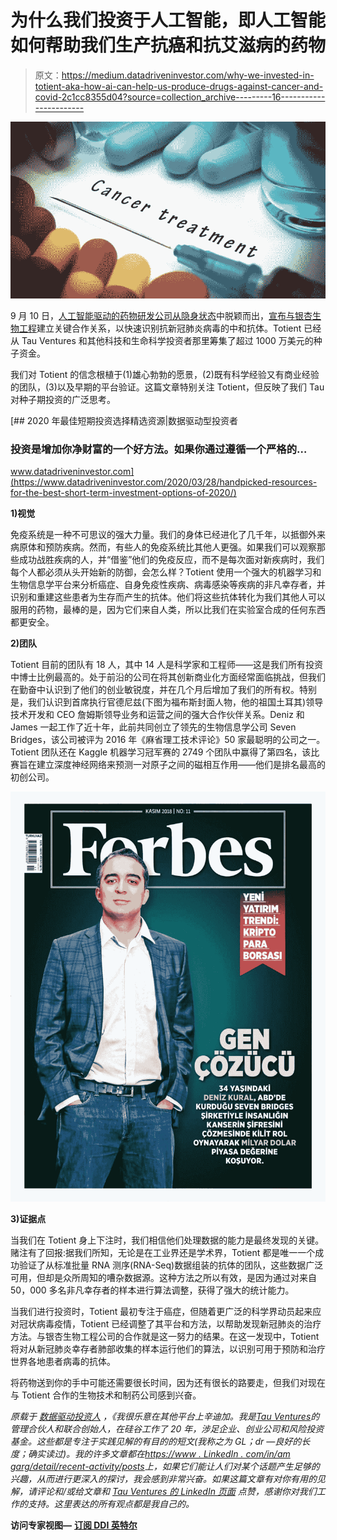 # 为什么我们投资于人工智能，即人工智能如何帮助我们生产抗癌和抗艾滋病的药物

> 原文：<https://medium.datadriveninvestor.com/why-we-invested-in-totient-aka-how-ai-can-help-us-produce-drugs-against-cancer-and-covid-2c1cc8355d04?source=collection_archive---------16----------------------->

![](img/a93f538e75171542f63f3b1a8758a5a1.png)

9 月 10 日，[人工智能驱动的药物研发公司](https://totient.bio/)[从隐身状态](https://www.prnewswire.com/news-releases/totient-comes-out-of-stealth-with-novel-covid-19-program-and-10m-in-seed-funding-for-ai-driven-drug-discovery-platform-301127375.html)中脱颖而出，[宣布与](https://www.prnewswire.com/news-releases/totient-partners-with-ginkgo-bioworks-to-apply-unique-discovery-platform-to-covid-19-antibody-efforts-301127384.html)[银杏生物工程](https://www.ginkgobioworks.com/)建立关键合作关系，以快速识别抗新冠肺炎病毒的中和抗体。Totient 已经从 Tau Ventures 和其他科技和生命科学投资者那里筹集了超过 1000 万美元的种子资金。

我们对 Totient 的信念根植于(1)雄心勃勃的愿景，(2)既有科学经验又有商业经验的团队，(3)以及早期的平台验证。这篇文章特别关注 Totient，但反映了我们 Tau 对种子期投资的广泛思考。

[](https://www.datadriveninvestor.com/2020/03/28/handpicked-resources-for-the-best-short-term-investment-options-of-2020/) [## 2020 年最佳短期投资选择精选资源|数据驱动型投资者

### 投资是增加你净财富的一个好方法。如果你通过遵循一个严格的…

www.datadriveninvestor.com](https://www.datadriveninvestor.com/2020/03/28/handpicked-resources-for-the-best-short-term-investment-options-of-2020/) 

**1)视觉**

免疫系统是一种不可思议的强大力量。我们的身体已经进化了几千年，以抵御外来病原体和预防疾病。然而，有些人的免疫系统比其他人更强。如果我们可以观察那些成功战胜疾病的人，并“借鉴”他们的免疫反应，而不是每次面对新疾病时，我们每个人都必须从头开始新的防御，会怎么样？Totient 使用一个强大的机器学习和生物信息学平台来分析癌症、自身免疫性疾病、病毒感染等疾病的非凡幸存者，并识别和重建这些患者为生存而产生的抗体。他们将这些抗体转化为我们其他人可以服用的药物，最棒的是，因为它们来自人类，所以比我们在实验室合成的任何东西都更安全。

**2)团队**

Totient 目前的团队有 18 人，其中 14 人是科学家和工程师——这是我们所有投资中博士比例最高的。处于前沿的公司在将其创新商业化方面经常面临挑战，但我们在勤奋中认识到了他们的创业敏锐度，并在几个月后增加了我们的所有权。特别是，我们认识到首席执行官德尼兹(下图为福布斯封面人物，他的祖国土耳其)领导技术开发和 CEO 詹姆斯领导业务和运营之间的强大合作伙伴关系。Deniz 和 James 一起工作了近十年，此前共同创立了领先的生物信息学公司 Seven Bridges，该公司被评为 2016 年《麻省理工技术评论》50 家最聪明的公司之一。Totient 团队还在 Kaggle 机器学习冠军赛的 2749 个团队中赢得了第四名，该比赛旨在建立深度神经网络来预测一对原子之间的磁相互作用——他们是排名最高的初创公司。

![](img/d71ad1b4f559c5b84ff66187af105c0e.png)

**3)证据点**

当我们在 Totient 身上下注时，我们相信他们处理数据的能力是最终发现的关键。赌注有了回报:据我们所知，无论是在工业界还是学术界，Totient 都是唯一一个成功验证了从标准批量 RNA 测序(RNA-Seq)数据组装的抗体的团队，这些数据广泛可用，但却是众所周知的嘈杂数据源。这种方法之所以有效，是因为通过对来自 50，000 多名非凡幸存者的样本进行算法调整，获得了强大的统计能力。

当我们进行投资时，Totient 最初专注于癌症，但随着更广泛的科学界动员起来应对冠状病毒疫情，Totient 已经调整了其平台和方法，以帮助发现新冠肺炎的治疗方法。与银杏生物工程公司的合作就是这一努力的结果。在这一发现中，Totient 将对从新冠肺炎幸存者肺部收集的样本运行他们的算法，以识别可用于预防和治疗世界各地患者病毒的抗体。

将药物送到你的手中可能还需要很长时间，因为还有很长的路要走，但我们对现在与 Totient 合作的生物技术和制药公司感到兴奋。

*原载于* [*数据驱动投资人*](https://www.datadriveninvestor.com/2020/09/13/why-we-invested-in-totient-aka-how-ai-can-help-us-produce-drugs-against-cancer-and-covid/) *，《我很乐意在其他平台上辛迪加。我是*[*Tau Ventures*](https://www.linkedin.com/pulse/announcing-tau-ventures-amit-garg/)*的管理合伙人和联合创始人，在硅谷工作了 20 年，涉足企业、创业公司和风险投资基金。这些都是专注于实践见解的有目的的短文(我称之为 GL；dr —良好的长度；确实读过)。我的许多文章都在*[*https://www . LinkedIn . com/in/am garg/detail/recent-activity/posts*](https://www.linkedin.com/in/amgarg/detail/recent-activity/posts/)*上，如果它们能让人们对某个话题产生足够的兴趣，从而进行更深入的探讨，我会感到非常兴奋。如果这篇文章有对你有用的见解，请评论和/或给文章和* [*Tau Ventures 的 LinkedIn 页面*](https://www.linkedin.com/company/tauventures) *点赞，感谢你对我们工作的支持。这里表达的所有观点都是我自己的。*

**访问专家视图—** [**订阅 DDI 英特尔**](https://datadriveninvestor.com/ddi-intel)